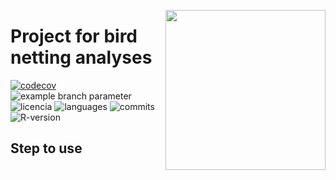 <a href="https://www.islas.org.mx"><img src="https://www.islas.org.mx/img/logo.svg" align="right" width="256" /></a>

# Project for bird netting analyses
[![codecov](https://codecov.io/gh/IslasGECI/birdnetr/graph/badge.svg?token=wyxnwZypMA)](https://codecov.io/gh/IslasGECI/clean_camera_data)
![example branch
parameter](https://github.com/IslasGECI/birdnetr/actions/workflows/actions.yml/badge.svg)
![licencia](https://img.shields.io/github/license/IslasGECI/birdnetr)
![languages](https://img.shields.io/github/languages/top/IslasGECI/birdnetr)
![commits](https://img.shields.io/github/commit-activity/y/IslasGECI/birdnetr)
![R-version](https://img.shields.io/github/r-package/v/IslasGECI/birdnetr)

## Step to use

